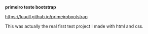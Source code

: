 <b>primeiro teste bootstrap</b>

https://luuull.github.io/primeirobootstrap

This was actually the real first test project I made with html and css.
